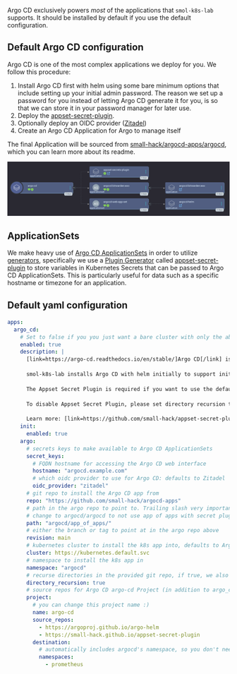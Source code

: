 Argo CD exclusively powers _most_ of the applications that `smol-k8s-lab` supports. It should be installed by default if you use the default configuration.

## Default Argo CD configuration

Argo CD is one of the most complex applications we deploy for you. We follow this procedure:

1. Install Argo CD first with helm using some bare minimum options that include setting up your initial admin password.
   The reason we set up a password for you instead of letting Argo CD generate it for you, is so that we can store it in your password manager for later use.
2. Deploy the [appset-secret-plugin](https://github.com/small-hack/appset-secret-plugin).
3. Optionally deploy an OIDC provider ([Zitadel](/k8s_apps/zitadel.md))
4. Create an Argo CD Application for Argo to manage itself

The final Application will be sourced from [small-hack/argocd-apps/argocd](https://github.com/small-hack/argocd-apps/tree/main/argocd), which you can learn more about its readme.

<a href="../../assets/images/screenshots/argocd_screenshot.png">
<img src="../../assets/images/screenshots/argocd_screenshot.png" alt="screenshot of the Argo CD Application viewed through the Argo CD web interface in tree mode. It shows Argo CD as the parent application and then 3 child applications: appset-secret-plugin (an app), argocd-bitwarden-eso (an appset), and argocd-web-app-set (an appset).">
</a>


## ApplicationSets

We make heavy use of [Argo CD ApplicationSets](https://argo-cd.readthedocs.io/en/stable/operator-manual/applicationset/) in order to utilize [generators](https://argo-cd.readthedocs.io/en/stable/operator-manual/applicationset/Generators/), specifically we use a [Plugin Generator](https://argo-cd.readthedocs.io/en/stable/operator-manual/applicationset/Generators-Plugin/) called [appset-secret-plugin](https://github.com/small-hack/appset-secret-plugin) to store variables in Kubernetes Secrets that can be passed to Argo CD ApplicationSets. This is particularly useful for data such as a specific hostname or timezone for an application.

## Default yaml configuration

```yaml
apps:
  argo_cd:
    # Set to false if you you just want a bare cluster with only the above apps"
    enabled: true
    description: |
      [link=https://argo-cd.readthedocs.io/en/stable/]Argo CD[/link] is a declarative, GitOps continuous delivery tool for Kubernetes.

      smol-k8s-lab installs Argo CD with helm initially to support initial configuration of your admin user and disabling of dex. After your OIDC provider is configured, Argo CD begins managing itself using the below configured Argo CD repo.

      The Appset Secret Plugin is required if you want to use the default [link="https://github.com/small-hack/argocd-apps"]small-hack/argocd-apps[/link] [gold3]argo.repo[/gold3] and default enabled if Argo CD is enabled, so we can create a k8s Secret with your more private info such as hostnames, IP addresses, and emails in a deployment that runs alongside Argo CD to provide Argo CD ApplicationSets This plugin has no ingress and cannot be reached from outside the cluster.

      To disable Appset Secret Plugin, please set directory recursion to false.

      Learn more: [link=https://github.com/small-hack/appset-secret-plugin]https://github.com/small-hack/appset-secret-plugin[/link]
    init:
      enabled: true
    argo:
      # secrets keys to make available to Argo CD ApplicationSets
      secret_keys:
        # FQDN hostname for accessing the Argo CD web interface
        hostname: "argocd.example.com"
        # which oidc provider to use for Argo CD: defaults to Zitadel
        oidc_provider: "zitadel"
      # git repo to install the Argo CD app from
      repo: "https://github.com/small-hack/argocd-apps"
      # path in the argo repo to point to. Trailing slash very important!
      # change to argocd/argocd to not use app of apps with secret plugin
      path: "argocd/app_of_apps/"
      # either the branch or tag to point at in the argo repo above
      revision: main
      # kubernetes cluster to install the k8s app into, defaults to Argo CD default
      cluster: https://kubernetes.default.svc
      # namespace to install the k8s app in
      namespace: "argocd"
      # recurse directories in the provided git repo, if true, we also deploy the appset secret plugin
      directory_recursion: true
      # source repos for Argo CD argo-cd Project (in addition to argo_cd.argo.repo)
      project:
        # you can change this project name :)
        name: argo-cd
        source_repos:
          - https://argoproj.github.io/argo-helm
          - https://small-hack.github.io/appset-secret-plugin
        destination:
          # automatically includes argocd's namespace, so you don't need to specify it here
          namespaces:
            - prometheus
```
